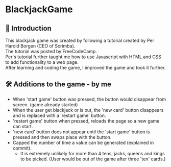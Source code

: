 # BlackjackGame

## 🍼 Introduction    
This blackjack game was created by following a tutorial created by Per Harold Borgen (CEO of Scrimba).   
The tutorial was posted by FreeCodeCamp.  
Per's tutorial further taught me how to use Javascript with HTML and CSS to add functionality to a web page.  
After learning and coding the game, I improved the game and took it further.

## 🛠 Additions to the game - by me
- When 'start game' button was pressed, the button would disappear from screen. (game already started)  
- When the user get blackjack or is out, the 'new card' button disappears and is replaced with a 'restart game' button.  
- 'restart game' button when pressed, reloads the page so a new game can start.  
- 'new card' button does not appear until the 'start game' button is pressed and then swaps place with the button.   
- Capped the number of time a value can be generated (explained in commit).  
  - It is extremely unlikely for more than 4 tens, jacks, queens and kings to be picked. (User would be out of the game after three 'ten' cards.)  
